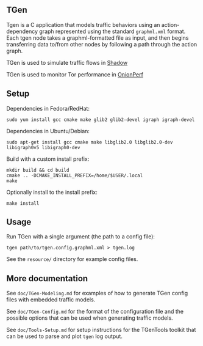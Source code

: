 ## TGen

Tgen is a C application that models traffic behaviors using an
action-dependency graph represented using the standard `graphml.xml`
format. Each tgen node takes a graphml-formatted file as input, and
then begins transferring data to/from other nodes by following a path
through the action graph.

TGen is used to simulate traffic flows in [Shadow](https://github.com/shadow/shadow)

TGen is used to monitor Tor performance in [OnionPerf](https://gitweb.torproject.org/onionperf.git)

## Setup

Dependencies in Fedora/RedHat:

    sudo yum install gcc cmake make glib2 glib2-devel igraph igraph-devel

Dependencies in Ubuntu/Debian:

    sudo apt-get install gcc cmake make libglib2.0 libglib2.0-dev libigraph0v5 libigraph0-dev

Build with a custom install prefix:

    mkdir build && cd build
    cmake .. -DCMAKE_INSTALL_PREFIX=/home/$USER/.local
    make

Optionally install to the install prefix:

    make install

## Usage

Run TGen with a single argument (the path to a config file):

    tgen path/to/tgen.config.graphml.xml > tgen.log

See the `resource/` directory for example config files.

## More documentation

See `doc/TGen-Modeling.md` for examples of how to generate TGen config
files with embedded traffic models.

See `doc/TGen-Config.md` for the format of the configuration file and
the possible options that can be used when generating traffic models.

See `doc/Tools-Setup.md` for setup instructions for the TGenTools
toolkit that can be used to parse and plot `tgen` log output.

